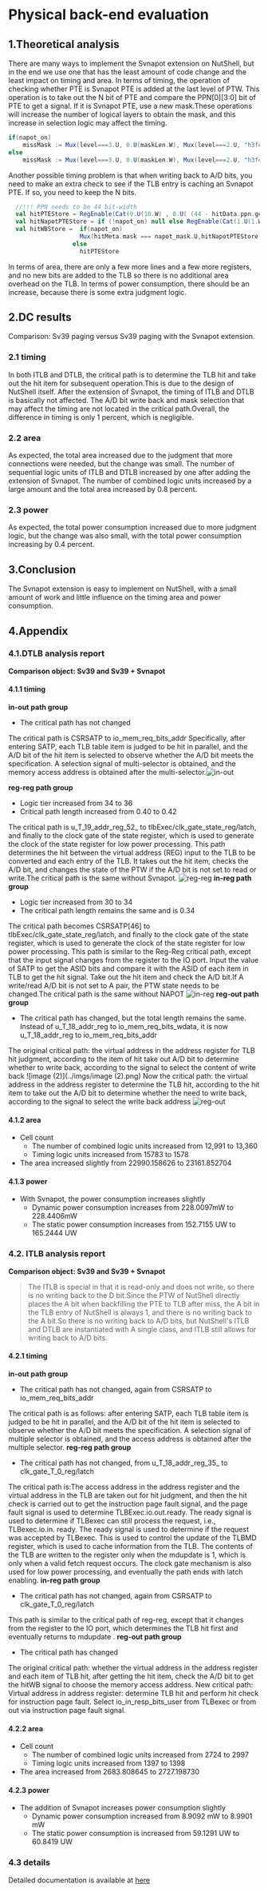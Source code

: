 # Physical back-end evaluation

## 1.Theoretical analysis 

There are many ways to implement the Svnapot extension on NutShell, but in the end we use one that has the least amount of code change and the least impact on timing and area.
In terms of timing, the operation of checking whether PTE is Svnapot PTE is added at the last level of PTW. This operation is to take out the N bit of PTE and compare the PPN\[0][3:0] bit of PTE to get a signal. If it is Svnapot PTE, use a new mask.These operations will increase the number of logical layers to obtain the mask, and this increase in selection logic may affect the timing.

```scala
if(napot_on)
	missMask := Mux(level===3.U, 0.U(maskLen.W), Mux(level===2.U, "h3fe00".U(maskLen.W), Mux((memRdata.n && memRdata.ppn(napot_bits-1,0) === napot_patten.U),napot_mask.U(maskLen.W),"h3ffff".U(maskLen.W))))
else
	missMask := Mux(level===3.U, 0.U(maskLen.W), Mux(level===2.U, "h3fe00".U(maskLen.W), "h3ffff".U(maskLen.W)))
```
Another possible timing problem is that when writing back to A/D bits, you need to make an extra check to see if the TLB entry is caching an Svnapot PTE. If so, you need to keep the N bits.
```scala
  //!!! PPN needs to be 44 bit-width 
  val hitPTEStore = RegEnable(Cat(0.U(10.W) , 0.U( (44 - hitData.ppn.getWidth).W ) , hitData.ppn, 0.U(2.W), hitRefillFlag), hitWB)
  val hitNapotPTEStore = if (!napot_on) null else RegEnable(Cat(1.U(1.W),0.U(9.W), 0.U( (44 - hitData.ppn.getWidth).W ) , hitData.ppn, 0.U(2.W), hitRefillFlag), hitWB)
  val hitWBStore =  if(napot_on)
                    Mux(hitMeta.mask === napot_mask.U,hitNapotPTEStore,hitPTEStore)
                  else 
                    hitPTEStore
```
In terms of area, there are only a few more lines and a few more registers, and no new bits are added to the TLB so there is no additional area overhead on the TLB.
In terms of power consumption, there should be an increase, because there is some extra judgment logic.

## 2.DC results
Comparison: Sv39 paging versus Sv39 paging with the Svnapot extension.
### 2.1 timing
In both ITLB and DTLB, the critical path is to determine the TLB hit and take out the hit item for subsequent operation.This is due to the design of NutShell itself. After the extension of Svnapot, the timing of ITLB and DTLB is basically not affected. The A/D bit write back and mask selection that may affect the timing are not located in the critical path.Overall, the difference in timing is only 1 percent, which is negligible.
### 2.2 area
As expected, the total area increased due to the judgment that more connections were needed, but the change was small. The number of sequential logic units of ITLB and DTLB increased by one after adding the extension of Svnapot. The number of combined logic units increased by a large amount and the total area increased by 0.8 percent.
### 2.3 power
As expected, the total power consumption increased due to more judgment logic, but the change was also small, with the total power consumption increasing by 0.4 percent.
## 3.Conclusion
The Svnapot extension is easy to implement on NutShell, with a small amount of work and little influence on the timing area and power consumption.
## 4.Appendix
### 4.1.DTLB analysis report
**Comparison object: Sv39 and Sv39 + Svnapot**

#### 4.1.1 timing
**in-out path group**

- The critical path has not changed

The critical path is CSRSATP to io_mem_req_bits_addr
Specifically, after entering SATP, each TLB table item is judged to be hit in parallel, and the A/D bit of the hit item is selected to observe whether the A/D bit meets the specification. A selection signal of multi-selector is obtained, and the memory access address is obtained after the multi-selector.<img src="../imgs/in-out.png" alt="in-out " style="zoom:100%;" />

**reg-reg path group**

- Logic tier increased from 34 to 36
- Critical path length increased from 0.40 to 0.42

The critical path is u_T_19_addr_reg_52_ to tlbExec/clk_gate_state_reg/latch, and finally to the clock gate of the state register, which is used to generate the clock of the state register for low power processing.
This path determines the hit between the virtual address (REG) input to the TLB to be converted and each entry of the TLB. It takes out the hit item, checks the A/D bit, and changes the state of the PTW if the A/D bit is not set to read or write.The critical path is the same without Svnapot.
<img src="../imgs/reg-reg.png" alt="reg-reg"  />
**in-reg path group**

- Logic tier increased from 30 to 34
- The critical path length remains the same and is 0.34

The critical path becomes CSRSATP[46] to tlbExec/clk_gate_state_reg/latch, and finally to the clock gate of the state register, which is used to generate the clock of the state register for low power processing.
This path is similar to the Reg-Reg critical path, except that the input signal changes from the register to the IO port. Input the value of SATP to get the ASID bits and compare it with the ASID of each item in TLB to get the hit signal. Take out the hit item and check the A/D bit.If A write/read A/D bit is not set to A pair, the PTW state needs to be changed.The critical path is the same without NAPOT
![in-reg](../imgs/in-reg.png)
**reg-out path group**

- The critical path has changed, but the total length remains the same. Instead of u_T_18_addr_reg to io_mem_req_bits_wdata, it is now u_T_18_addr_reg to io_mem_req_bits_addr

The original critical path: the virtual address in the address register for TLB hit judgment, according to the item of hit take out A/D bit to determine whether to write back, according to the signal to select the content of write back
![image (2)](../imgs/image (2).png)
Now the critical path: the virtual address in the address register to determine the TLB hit, according to the hit item to take out the A/D bit to determine whether the need to write back, according to the signal to select the write back address
![reg-out](../imgs/reg-out.png)


#### 4.1.2 area

- Cell count
   - The number of combined logic units increased from 12,991 to 13,360
   - Timing logic units increased from 15783 to 1578
- The area increased slightly from 22990.158626 to 23161.852704
#### 4.1.3 power

- With Svnapot, the power consumption increases slightly
   - Dynamic power consumption increases from 228.0097mW to 228.4406mW
   - The static power consumption increases from 152.7155 UW to 165.2444 UW
### 4.2. ITLB analysis report
**Comparison object: Sv39 and Sv39 + Svnapot**

> The ITLB is special in that it is read-only and does not write, so there is no writing back to  the D bit.Since the PTW of NutShell directly places the A bit when backfilling the PTE to TLB after miss, the A bit in the TLB entry of NutShell is always 1, and there is no writing back to the A bit.So there is no writing back to A/D bits, but NutShell's ITLB and DTLB are instantiated with A single class, and ITLB still allows for writing back to A/D bits.

#### 4.2.1 timing
**in-out path group**

- The critical path has not changed, again from CSRSATP to io_mem_req_bits_addr

The critical path is as follows: after entering SATP, each TLB table item is judged to be hit in parallel, and the A/D bit of the hit item is selected to observe whether the A/D bit meets the specification. A selection signal of multiple selector is obtained, and the access address is obtained after the multiple selector.
**reg-reg path group**

- The critical path has not changed, from u_T_18_addr_reg_35_ to clk_gate_T_0_reg/latch

The critical path is:The access address in the address register and the virtual address in the TLB are taken out for hit judgment, and then the hit check is carried out to get the instruction page fault signal, and the page fault signal is used to determine TLBExec.io.out.ready.
The ready signal is used to determine if TLBexec can still process the request, i.e., TLBexec.io.in. ready. The ready signal is used to determine if the request was accepted by TLBexec.
This is used to control the update of the TLBMD register, which is used to cache information from the TLB. The contents of the TLB are written to the register only when the mdupdate is 1, which is only when a valid fetch request occurs.
The clock gate mechanism is also used for low power processing, and eventually the path ends with latch enabling.
**in-reg path group**

- The critical path has not changed, again from CSRSATP to clk_gate_T_0_reg/latch

This path is similar to the critical path of reg-reg, except that it changes from the register to the IO port, which determines the TLB hit first and eventually returns to mdupdate .
**reg-out path group**

- The critical path has changed

The original critical path: whether the virtual address in the address register and each item of TLB hit, after getting the hit item, check the A/D bit to get the hitWB signal to choose the memory access address.
New critical path: Virtual address in address register: determine TLB hit and perform hit check for instruction page fault. Select io_in_resp_bits_user from TLBexec or from out via instruction page fault signal.

#### 4.2.2 area

- Cell count
   - The number of combined logic units increased from 2724 to 2997
   - Timing logic units increased from 1397 to 1398
- The area increased from 2683.808645 to 2727.198730
#### 4.2.3 power

- The addition of Svnapot increases power consumption slightly
   - Dynamic power consumption increased from 8.9092 mW to 8.9901 mW
   - The static power consumption is increased from 59.1291 UW to 60.8419 UW
### 4.3 details
Detailed documentation is available at [here](https://github.com/RV-VM/DC-Svnapot)
